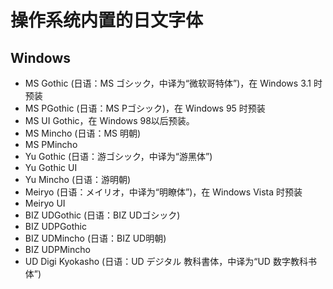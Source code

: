 # 操作系统内置的日文字体

## Windows

- MS Gothic (日语：MS ゴシック，中译为“微软哥特体”)，在 Windows 3.1 时预装
- MS PGothic (日语：MS Pゴシック)，在 Windows 95 时预装
- MS UI Gothic，在 Windows 98以后预装。
- MS Mincho (日语：MS 明朝)
- MS PMincho
- Yu Gothic (日语：游ゴシック，中译为“游黑体”)
- Yu Gothic UI
- Yu Mincho (日语：游明朝)
- Meiryo (日语：メイリオ，中译为“明瞭体”)，在 Windows Vista 时预装
- Meiryo UI
- BIZ UDGothic (日语：BIZ UDゴシック)
- BIZ UDPGothic
- BIZ UDMincho (日语：BIZ UD明朝)
- BIZ UDPMincho
- UD Digi Kyokasho (日语：UD デジタル 教科書体，中译为“UD 数字教科书体”)
